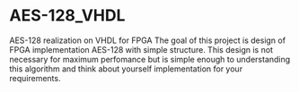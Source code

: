 # AES-128_VHDL
AES-128 realization on VHDL for FPGA
The goal of this project is design of FPGA implementation AES-128 with simple structure. This design is not necessary for maximum perfomance but is simple enough to understanding this algorithm and think about yourself implementation for your requirements.
